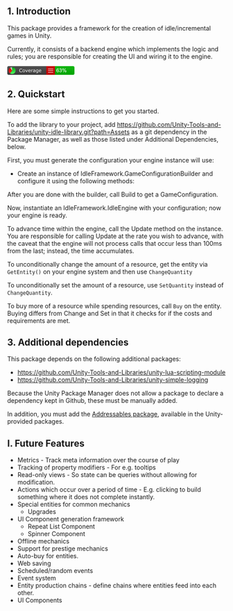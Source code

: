 ## 1. Introduction
This package provides a framework for the creation of idle/incremental games in Unity.

Currently, it consists of a backend engine which implements the logic and rules; you are responsible for creating the UI and wiring it to the engine.

![Coverage](/CodeCoverage/Report/badge_linecoverage.png?raw=true)

## 2. Quickstart
Here are some simple instructions to get you started.

To add the library to your project, add https://github.com/Unity-Tools-and-Libraries/unity-idle-library.git?path=Assets as a git dependency in the Package Manager, as well as those listed under Additional Dependencies, below.

First, you must generate the configuration your engine instance will use:

* Create an instance of IdleFramework.GameConfigurationBuilder and configure it using the following methods:

After you are done with the builder, call Build to get a GameConfiguration.

Now, instantiate an IdleFramework.IdleEngine with your configuration; now your engine is ready.

To advance time within the engine, call the Update method on the instance. You are responsible for calling Update at the rate you wish to advance, with the caveat that the engine will not process calls that occur less than 100ms from the last; instead, the time accumulates.

To unconditionally change the amount of a resource, get the entity via `GetEntity()` on your engine system and then use `ChangeQuantity`

To unconditionally set the amount of a resource, use `SetQuantity` instead of `ChangeQuantity`.

To buy more of a resource while spending resources, call `Buy` on the entity. Buying differs from Change and Set in that it checks for if the costs and requirements are met.

## 3. Additional dependencies
This package depends on the following additional packages:
* https://github.com/Unity-Tools-and-Libraries/unity-lua-scripting-module
* https://github.com/Unity-Tools-and-Libraries/unity-simple-logging

Because the Unity Package Manager does not allow a package to declare a dependency kept in Github, these must be manually added.

In addition, you must add the [Addressables package](https://docs.unity3d.com/Packages/com.unity.addressables@1.21/manual/index.html), available in the Unity-provided packages.

## I. Future Features
* Metrics - Track meta information over the course of play
* Tracking of property modifiers - For e.g. tooltips
* Read-only views - So state can be queries without allowing for modification.
* Actions which occur over a period of time - E.g. clicking to build something where it does not complete instantly.
* Special entities for common mechanics
	* Upgrades
* UI Component generation framework
	* Repeat List Component
	* Spinner Component
* Offline mechanics
* Support for prestige mechanics
* Auto-buy for entities.
* Web saving
* Scheduled/random events
* Event system
* Entity production chains - define chains where entities feed into each other.
* UI Components
